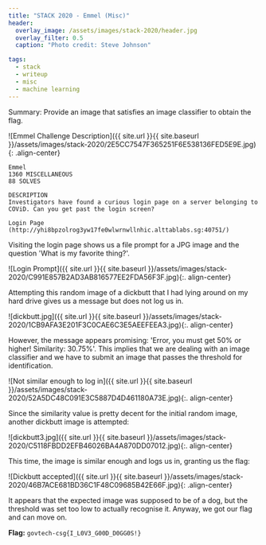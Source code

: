 ```yaml
---
title: "STACK 2020 - Emmel (Misc)"
header:
  overlay_image: /assets/images/stack-2020/header.jpg
  overlay_filter: 0.5
  caption: "Photo credit: Steve Johnson"

tags:
  - stack
  - writeup
  - misc
  - machine learning
---
```


Summary: Provide an image that satisfies an image classifier to obtain the flag.

![Emmel Challenge Description]({{ site.url }}{{ site.baseurl }}/assets/images/stack-2020/2E5CC7547F365251F6E538136FED5E9E.jpg){: .align-center}

```
Emmel
1360 MISCELLANEOUS
88 SOLVES

DESCRIPTION
Investigators have found a curious login page on a server belonging to COViD. Can you get past the login screen?

Login Page (http://yhi8bpzolrog3yw17fe0wlwrnwllnhic.alttablabs.sg:40751/)
```

Visiting the login page shows us a file prompt for a JPG image and the question 'What is my favorite thing?'.

![Login Prompt]({{ site.url }}{{ site.baseurl }}/assets/images/stack-2020/C991E857B2AD3AB816577EE2FDA56F3F.jpg){:. align-center}

Attempting this random image of a dickbutt that I had lying around on my hard drive gives us a message but does not log us in.

![dickbutt.jpg]({{ site.url }}{{ site.baseurl }}/assets/images/stack-2020/1CB9AFA3E201F3C0CAE6C3E5AEEFEEA3.jpg){:. align-center}

However, the message appears promising: 'Error, you must get 50% or higher! Similarity: 30.75%'. This implies that we are dealing with an image classifier and we have to submit an image that passes the threshold for identification.

![Not similar enough to log in]({{ site.url }}{{ site.baseurl }}/assets/images/stack-2020/52A5DC48C091E3C5887D4D461180A73E.jpg){:. align-center}

Since the similarity value is pretty decent for the initial random image, another dickbutt image is attempted:

![dickbutt3.jpg]({{ site.url }}{{ site.baseurl }}/assets/images/stack-2020/C5118FBDD2EFB46026BA4A870DD07012.jpg){:. align-center}

This time, the image is similar enough and logs us in, granting us the flag:

![Dickbutt accepted]({{ site.url }}{{ site.baseurl }}/assets/images/stack-2020/46B7ACE681BD36C1F48C09685B42E66F.jpg){: .align-center}

It appears that the expected image was supposed to be of a dog, but the threshold was set too low to actually recognise it. Anyway, we got our flag and can move on.

**Flag:** `govtech-csg{I_L0V3_G00D_D0GG0S!}`
